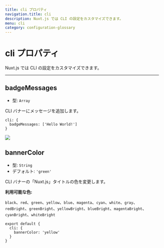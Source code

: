 ```yaml
---
title: cli プロパティ
navigation.title: cli
description: Nuxt.js では CLI の設定をカスタマイズできます。
menu: cli
category: configuration-glossary
---
```

# cli プロパティ

Nuxt.js では CLI の設定をカスタマイズできます。

---

## badgeMessages

- 型: `Array`

CLI バナーにメッセージを追加します。

```js{}[nuxt.config.js]
cli: {
  badgeMessages: ['Hello World!']
}
```

![](/img/docs/cli-badge.png)

## bannerColor

- 型: `String`
- デフォルト: `'green'`

CLI バナーの「Nuxt.js」タイトルの色を変更します。

**利用可能な色:**

`black`、`red`、`green`、`yellow`、`blue`、`magenta`、`cyan`、`white`、`gray`、`redBright`、`greenBright`、`yellowBright`、`blueBright`、`magentaBright`、`cyanBright`、`whiteBright`

```js{}[nuxt.config.js]
export default {
  cli: {
    bannerColor: 'yellow'
  }
}
```
